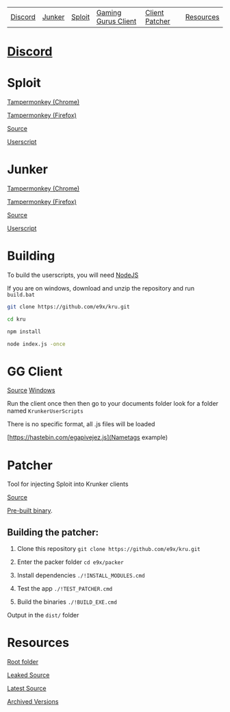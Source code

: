 |||||||
| --- | --- | --- | --- | --- | --- |
| [Discord](#discord) | [Junker](#junker) | [Sploit](#sploit) | [Gaming Gurus Client](#gg-client) | [Client Patcher](#patcher) | [Resources](#resources) | 

# [Discord](https://e9x.github.io/kru/invite)

# Sploit

[Tampermonkey (Chrome)](https://chrome.google.com/webstore/detail/tampermonkey/dhdgffkkebhmkfjojejmpbldmpobfkfo)

[Tampermonkey (Firefox)](https://addons.mozilla.org/en-US/firefox/addon/tampermonkey/)

[Source](sploit)

[Userscript](https://raw.githubusercontent.com/e9x/kru/master/sploit.user.js)

# Junker

[Tampermonkey (Chrome)](https://chrome.google.com/webstore/detail/tampermonkey/dhdgffkkebhmkfjojejmpbldmpobfkfo)

[Tampermonkey (Firefox)](https://addons.mozilla.org/en-US/firefox/addon/tampermonkey/)

[Source](junker)

[Userscript](https://raw.githubusercontent.com/e9x/kru/master/junker.user.js)

# Building

To build the userscripts, you will need [NodeJS](https://nodejs.org/en/download/)

If you are on windows, download and unzip the repository and run `build.bat`

```sh
git clone https://github.com/e9x/kru.git

cd kru

npm install

node index.js -once
```

# GG Client

[Source](https://github.com/skidlamer/gg_krunker_client)
[Windows](https://mega.nz/file/CB8QyapR#82tdlwKjVz3xy0rSe9XdqOEEFGRmVeqDm-siySmaoSY)

Run the client once then then go to your documents folder look for a folder named `KrunkerUserScripts`

There is no specific format, all .js files will be loaded

[https://hastebin.com/egapivejez.js](Nametags example)

# Patcher
Tool for injecting Sploit into Krunker clients

[Source](patcher)

[Pre-built binary](https://e9x.github.io/kru/patcher/Patcher.exe).

## Building the patcher:

1. Clone this repository
`git clone https://github.com/e9x/kru.git`

2. Enter the packer folder
`cd e9x/packer`

3. Install dependencies
`./!INSTALL_MODULES.cmd`

4. Test the app
`./!TEST_PATCHER.cmd`

5. Build the binaries
`./!BUILD_EXE.cmd`

Output in the `dist/` folder

# Resources

[Root folder](https://mega.nz/folder/PAcjzaYb#ITVrn9P7-0kRurX3MU969w)

[Leaked Source](https://mega.nz/folder/OJEgjLIJ#YEyz7VsyyjauZarD8JLldg)

[Latest Source](https://api.sys32.dev/v1/source)

[Archived Versions](https://mega.nz/folder/eE9ghBzS#nw_TzAoWnK9Cz5Sry-lECw)